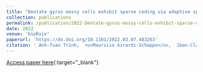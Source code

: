 ```yaml
---
title: "Dentate gyrus mossy cells exhibit sparse coding via adaptive spike threshold dynamics"
collection: publications
permalink: /publication/2022-Dentate-gyrus-mossy-cells-exhibit-sparse-coding-via-adaptive-spike-threshold-dynamics
date: 2022
venue: 'bioRxiv'
paperurl: 'https://dx.doi.org/10.1101/2022.03.07.483263'
citation: ' Anh-Tuan Trinh,  <u>Mauricio Girardi-Schappo</u>,  Jean-Claude Beique,  Andre Longtin,  Leonard Maler, &quot;Dentate gyrus mossy cells exhibit sparse coding via adaptive spike threshold dynamics.&quot; bioRxiv, 2022.'
---
```

[Access paper here](https://dx.doi.org/10.1101/2022.03.07.483263){:target="_blank"}
